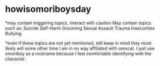 # howisomoriboysday
*may contain triggering topics, interact with caution
May contain topics such as:
Suicide
Self-Harm
Grooming
Sexual Assault Trauma
Insecurities
Bullying

*even if these topics are not yet mentioned, still keep in mind they most likely will some other time
I am in no way affiliated with omocat. I just use omoriboy as a nickname because I feel comfortable identifying with the character.
